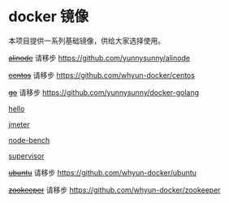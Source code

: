 # docker 镜像
本项目提供一系列基础镜像，供给大家选择使用。

~~[alinode](alinode)~~ 请移步 https://github.com/yunnysunny/alinode

~~[centos](centos)~~ 请移步 https://github.com/whyun-docker/centos

~~[go](go)~~ 请移步 https://github.com/yunnysunny/docker-golang

[hello](hello)

[jmeter](jmeter)

[node-bench](node-bench)

[supervisor](supervisor)

~~[ubuntu](ubuntu)~~ 请移步 https://github.com/whyun-docker/ubuntu

~~[zookeeper](zookeeper)~~ 请移步 https://github.com/whyun-docker/zookeeper